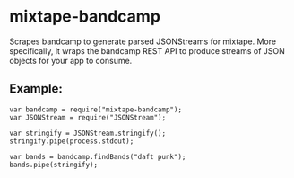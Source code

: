# mixtape-bandcamp
Scrapes bandcamp to generate parsed JSONStreams for mixtape. More specifically, it wraps the bandcamp REST API to produce streams of JSON objects for your app to consume.

## Example:

    var bandcamp = require("mixtape-bandcamp");
    var JSONStream = require("JSONStream");

    var stringify = JSONStream.stringify();
    stringify.pipe(process.stdout);

    var bands = bandcamp.findBands("daft punk");
    bands.pipe(stringify);
